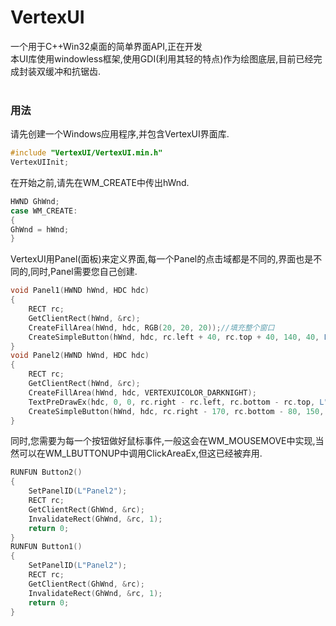# VertexUI
一个用于C++Win32桌面的简单界面API,正在开发<br>
本UI库使用windowless框架,使用GDI(利用其轻的特点)作为绘图底层,目前已经完成封装双缓冲和抗锯齿.<br>
<br>
### 用法 ###
请先创建一个Windows应用程序,并包含VertexUI界面库.
```C++
#include "VertexUI/VertexUI.min.h"
VertexUIInit;
```
在开始之前,请先在WM_CREATE中传出hWnd.
```C++
HWND GhWnd;
case WM_CREATE:
{
GhWnd = hWnd;
}
```
VertexUI用Panel(面板)来定义界面,每一个Panel的点击域都是不同的,界面也是不同的,同时,Panel需要您自己创建.
```C++
void Panel1(HWND hWnd, HDC hdc)
{
    RECT rc;
    GetClientRect(hWnd, &rc);
    CreateFillArea(hWnd, hdc, RGB(20, 20, 20));//填充整个窗口 
    CreateSimpleButton(hWnd, hdc, rc.left + 40, rc.top + 40, 140, 40, L"按钮");
}
void Panel2(HWND hWnd, HDC hdc)
{
    RECT rc;
    GetClientRect(hWnd, &rc);
    CreateFillArea(hWnd, hdc, VERTEXUICOLOR_DARKNIGHT);
    TextPreDrawEx(hdc, 0, 0, rc.right - rc.left, rc.bottom - rc.top, L"文本", 40, 1, VERTEXUICOLOR_WHITE);
    CreateSimpleButton(hWnd, hdc, rc.right - 170, rc.bottom - 80, 150, 40, L"返回");
}
```
同时,您需要为每一个按钮做好鼠标事件,一般这会在WM_MOUSEMOVE中实现,当然可以在WM_LBUTTONUP中调用ClickAreaEx,但这已经被弃用.
```C++
RUNFUN Button2()
{
    SetPanelID(L"Panel2");
    RECT rc;
    GetClientRect(GhWnd, &rc);
    InvalidateRect(GhWnd, &rc, 1);
    return 0;
}
RUNFUN Button1()
{
    SetPanelID(L"Panel2");
    RECT rc;
    GetClientRect(GhWnd, &rc);
    InvalidateRect(GhWnd, &rc, 1);
    return 0;
}
```
